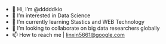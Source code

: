 - 👋 Hi, I’m @dddddkio
- 👀 I’m interested in Data Science
- 🌱 I’m currently learning Stastics and WEB Technology
- 💞️ I’m looking to collaborate on big data researchers globally
- 📫 How to reach me | linxin5661@google.com


